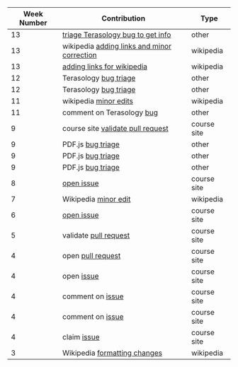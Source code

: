 Week Number| Contribution | Type
--- | --- | ---
| 13| [triage Terasology bug to get info](https://github.com/MovingBlocks/Terasology/issues/3338)| other|
| 13| wikipedia [adding links and minor correction](https://en.wikipedia.org/w/index.php?title=Sovereignty_(play)&oldid=838598609)|wikipedia|
|13| [adding links for wikipedia](https://en.wikipedia.org/w/index.php?title=Sovereignty_(play)&oldid=838735845)| wikipedia|
| 12| Terasology [bug triage](https://github.com/MovingBlocks/Terasology/issues/3266)| other|
| 12| Terasology [bug triage](https://github.com/MovingBlocks/Terasology/issues/3288)| other|
| 11| wikipedia [minor edits](https://en.wikipedia.org/w/index.php?title=Black-and-white_dualism&oldid=836255002)| wikipedia|
|11| comment on Terasology [bug](https://github.com/MovingBlocks/Terasology/issues/3288)| other|
 |9| course site [validate pull request](https://github.com/joannakl/cs480_s18/pull/100) | course site | 
 |9 | PDF.js [bug triage](https://github.com/mozilla/pdf.js/issues/7160)| other |
 |9 | PDF.js [bug triage](https://github.com/mozilla/pdf.js/issues/7363)|  other |
 |9 | PDF.js [bug triage](https://github.com/mozilla/pdf.js/issues/8661)| other | 
 |8 | [open issue](https://github.com/joannakl/cs480_s18/issues/97)| course site |
 |7 | Wikipedia [minor edit](https://en.wikipedia.org/w/index.php?title=Bejeweled_3&oldid=828686453)  | wikipedia |
 |6 | [open issue](https://github.com/joannakl/cs480_s18/issues/94) |  course site |
 |5 |  validate [pull request](https://github.com/joannakl/cs480_s18/pull/72)| course site |
 |4 |  open [pull request](https://github.com/nyu-ossd-s18/oe310-weekly/edit/master/contributions.md)| course site |
 |4 |  open [issue](https://github.com/joannakl/cs480_s18/issues/18)| course site |
 |4 |  comment on [issue](https://github.com/joannakl/cs480_s18/issues/28)| course site |
 |4 |  comment on [issue](https://github.com/joannakl/cs480_s18/issues/32)| course site |
 |4 |  claim [issue](https://github.com/joannakl/cs480_s18/issues/44)|course site |
 |3 |  Wikipedia [formatting changes](https://en.wikipedia.org/w/index.php?title=Black-and-white_dualism&oldid=825208168)| wikipedia |
